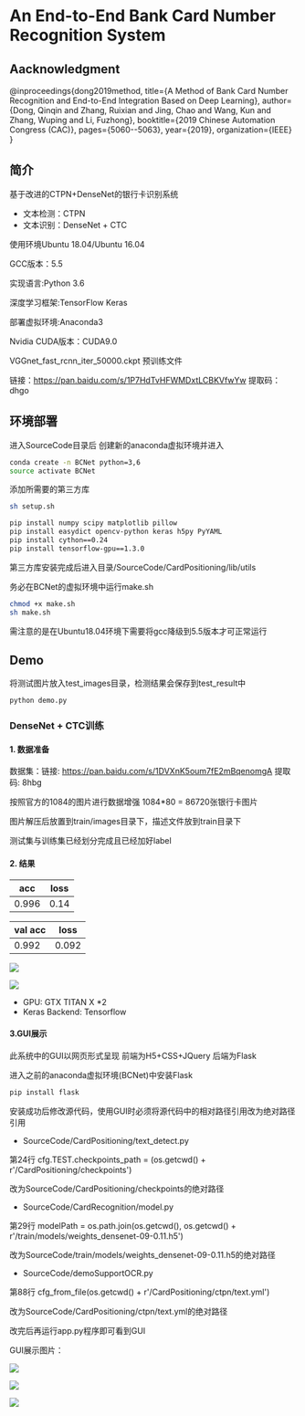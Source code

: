 # An End-to-End Bank Card Number Recognition System
## Aacknowledgment
@inproceedings{dong2019method,
  title={A Method of Bank Card Number Recognition and End-to-End Integration Based on Deep Learning},
  author={Dong, Qinqin and Zhang, Ruixian and Jing, Chao and Wang, Kun and Zhang, Wuping and Li, Fuzhong},
  booktitle={2019 Chinese Automation Congress (CAC)},
  pages={5060--5063},
  year={2019},
  organization={IEEE}
}

## 简介
基于改进的CTPN+DenseNet的银行卡识别系统

* 文本检测：CTPN
* 文本识别：DenseNet + CTC

使用环境Ubuntu 18.04/Ubuntu 16.04 

GCC版本：5.5

实现语言:Python 3.6

深度学习框架:TensorFlow Keras

部署虚拟环境:Anaconda3

Nvidia CUDA版本：CUDA9.0

VGGnet_fast_rcnn_iter_50000.ckpt 预训练文件

链接：https://pan.baidu.com/s/1P7HdTvHFWMDxtLCBKVfwYw 提取码：dhgo

## 环境部署
进入SourceCode目录后 创建新的anaconda虚拟环境并进入

``` Bash
conda create -n BCNet python=3,6
source activate BCNet
```

添加所需要的第三方库
``` Bash
sh setup.sh
```

```bash
pip install numpy scipy matplotlib pillow
pip install easydict opencv-python keras h5py PyYAML
pip install cython==0.24
pip install tensorflow-gpu==1.3.0
```

第三方库安装完成后进入目录/SourceCode/CardPositioning/lib/utils 

务必在BCNet的虚拟环境中运行make.sh
```bash
chmod +x make.sh
sh make.sh
```

需注意的是在Ubuntu18.04环境下需要将gcc降级到5.5版本才可正常运行

## Demo
将测试图片放入test_images目录，检测结果会保存到test_result中

``` Bash
python demo.py
```


### DenseNet + CTC训练

#### 1. 数据准备

数据集：链接: https://pan.baidu.com/s/1DVXnK5oum7fE2mBqenomgA 提取码: 8hbg

按照官方的1084的图片进行数据增强 1084*80 = 86720张银行卡图片

图片解压后放置到train/images目录下，描述文件放到train目录下

测试集与训练集已经划分完成且已经加好label


#### 2. 结果

|     acc     | loss |
| -----------| ---------- |
| 0.996 | 0.14 |

| val acc | loss |
| -----------| ---------- |
| 0.992 | 0.092 |


![](http://m.qpic.cn/psb?/V10Rz2Ti3Ob5wF/aHHUuVZo7btYxcoNAobdZcBRlQpT9I8xa7TUERo*qRE!/b/dAcBAAAAAAAA&bo=sQGcAgAAAAADBww!&rf=viewer_4)

![](http://m.qpic.cn/psb?/V10Rz2Ti3Ob5wF/tagS6DHdfesIIacuceEmmzcSC2R8VFk6veXCL5d0u3I!/b/dL4AAAAAAAAA&bo=CgKdAgAAAAADF6U!&rf=viewer_4)

* GPU: GTX TITAN X *2 
* Keras Backend: Tensorflow


#### 3.GUI展示

此系统中的GUI以网页形式呈现 前端为H5+CSS+JQuery 后端为Flask

进入之前的anaconda虚拟环境(BCNet)中安装Flask
```bash
pip install flask
```


安装成功后修改源代码，使用GUI时必须将源代码中的相对路径引用改为绝对路径引用

* SourceCode/CardPositioning/text_detect.py 

第24行 cfg.TEST.checkpoints_path = (os.getcwd() + r'/CardPositioning/checkpoints')

改为SourceCode/CardPositioning/checkpoints的绝对路径


* SourceCode/CardRecognition/model.py

第29行 modelPath = os.path.join(os.getcwd(), os.getcwd() + r'/train/models/weights_densenet-09-0.11.h5')

改为SourceCode/train/models/weights_densenet-09-0.11.h5的绝对路径

* SourceCode/demoSupportOCR.py

第88行  cfg_from_file(os.getcwd() + r'/CardPositioning/ctpn/text.yml')

改为SourceCode/CardPositioning/ctpn/text.yml的绝对路径

改完后再运行app.py程序即可看到GUI

GUI展示图片：

![](http://a4.qpic.cn/psb?/V10Rz2Ti3Ob5wF/Pi6mJ9ws2nn8Ltkhg1YWLf4r*pNluxPlTu6lk2qQ5eE!/b/dDcBAAAAAAAA&ek=1&kp=1&pt=0&bo=QAfVA0AH1QMDSWw!&tl=1&vuin=419826520&tm=1559628000&sce=60-4-3&rf=viewer_4)

![](http://m.qpic.cn/psb?/V10Rz2Ti3Ob5wF/Awr4rjdRQq.9BOYhlq.voSLxZnGEOe3tej2qQLOIqsE!/b/dL8AAAAAAAAA&bo=PQfVAz0H1QMDKQw!&rf=viewer_4)

![](http://m.qpic.cn/psb?/V10Rz2Ti3Ob5wF/fBk3AvKAhif4ZMXa*.CEScFJqYhNe*nQPOJ7LA73qzw!/b/dL8AAAAAAAAA&bo=QgfXA0IH1wMDORw!&rf=viewer_4)


